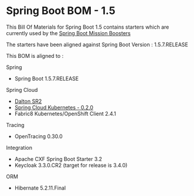 # Spring Boot BOM - 1.5 

This Bill Of Materials for Spring Boot 1.5 contains starters which are currently used by the 
[Spring Boot Mission Boosters](https://github.com/snowdrop?q=booster)

The starters have been aligned against Spring Boot Version : 1.5.7.RELEASE

This BOM is aligned to : 

Spring
- Spring Boot 1.5.7.RELEASE

Spring Cloud
- [Dalton SR2](https://spring.io/blog/2017/07/21/spring-cloud-dalston-sr2-is-available-now)
- [Spring Cloud Kubernetes - 0.2.0](https://github.com/spring-cloud-incubator/spring-cloud-kubernetes/tree/v0.2.0.RELEASE)
- Fabric8 Kubernetes/OpenShift Client 2.4.1

Tracing
- OpenTracing 0.30.0

Integration
- Apache CXF Spring Boot Starter 3.2
- Keycloak 3.3.0.CR2 (target for release is 3.4.0)

ORM
- Hibernate 5.2.11.Final